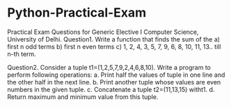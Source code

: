 # Python-Practical-Exam

Practical Exam Questions for Generic Elective I Computer Science, University of Delhi.
Question1. Write a function that finds the sum of the a) first n odd terms b) first n even terms c) 1, 2, 4, 3, 5, 7, 9, 6, 8, 10, 11, 13.. till n-th term.

Question2. Consider a tuple t1=(1,2,5,7,9,2,4,6,8,10). Write a program to perform following operations: a. Print half the values of tuple in one line and the other half in the next line. b. Print another tuple whose values are even numbers in the given tuple. c. Concatenate a tuple t2=(11,13,15) witht1. d. Return maximum and minimum value from this tuple.



